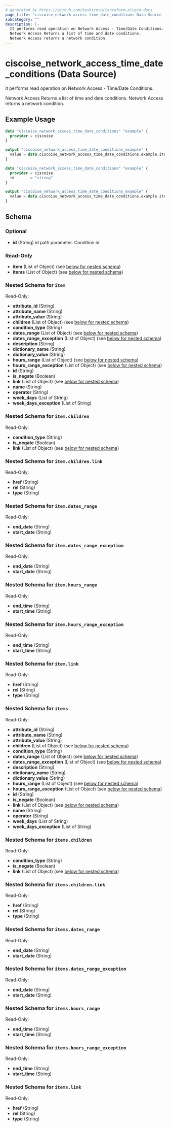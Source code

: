 ```yaml
---
# generated by https://github.com/hashicorp/terraform-plugin-docs
page_title: "ciscoise_network_access_time_date_conditions Data Source - terraform-provider-ciscoise"
subcategory: ""
description: |-
  It performs read operation on Network Access - Time/Date Conditions.
  Network Access Returns a list of time and date conditions.
  Network Access returns a network condition.
---
```


# ciscoise_network_access_time_date_conditions (Data Source)

It performs read operation on Network Access - Time/Date Conditions.

Network Access Returns a list of time and date conditions.
Network Access returns a network condition.

## Example Usage

```terraform
data "ciscoise_network_access_time_date_conditions" "example" {
  provider = ciscoise
}

output "ciscoise_network_access_time_date_conditions_example" {
  value = data.ciscoise_network_access_time_date_conditions.example.items
}

data "ciscoise_network_access_time_date_conditions" "example" {
  provider = ciscoise
  id       = "string"
}

output "ciscoise_network_access_time_date_conditions_example" {
  value = data.ciscoise_network_access_time_date_conditions.example.item
}
```

<!-- schema generated by tfplugindocs -->
## Schema

### Optional

- **id** (String) id path parameter. Condition id

### Read-Only

- **item** (List of Object) (see [below for nested schema](#nestedatt--item))
- **items** (List of Object) (see [below for nested schema](#nestedatt--items))

<a id="nestedatt--item"></a>
### Nested Schema for `item`

Read-Only:

- **attribute_id** (String)
- **attribute_name** (String)
- **attribute_value** (String)
- **children** (List of Object) (see [below for nested schema](#nestedobjatt--item--children))
- **condition_type** (String)
- **dates_range** (List of Object) (see [below for nested schema](#nestedobjatt--item--dates_range))
- **dates_range_exception** (List of Object) (see [below for nested schema](#nestedobjatt--item--dates_range_exception))
- **description** (String)
- **dictionary_name** (String)
- **dictionary_value** (String)
- **hours_range** (List of Object) (see [below for nested schema](#nestedobjatt--item--hours_range))
- **hours_range_exception** (List of Object) (see [below for nested schema](#nestedobjatt--item--hours_range_exception))
- **id** (String)
- **is_negate** (Boolean)
- **link** (List of Object) (see [below for nested schema](#nestedobjatt--item--link))
- **name** (String)
- **operator** (String)
- **week_days** (List of String)
- **week_days_exception** (List of String)

<a id="nestedobjatt--item--children"></a>
### Nested Schema for `item.children`

Read-Only:

- **condition_type** (String)
- **is_negate** (Boolean)
- **link** (List of Object) (see [below for nested schema](#nestedobjatt--item--children--link))

<a id="nestedobjatt--item--children--link"></a>
### Nested Schema for `item.children.link`

Read-Only:

- **href** (String)
- **rel** (String)
- **type** (String)



<a id="nestedobjatt--item--dates_range"></a>
### Nested Schema for `item.dates_range`

Read-Only:

- **end_date** (String)
- **start_date** (String)


<a id="nestedobjatt--item--dates_range_exception"></a>
### Nested Schema for `item.dates_range_exception`

Read-Only:

- **end_date** (String)
- **start_date** (String)


<a id="nestedobjatt--item--hours_range"></a>
### Nested Schema for `item.hours_range`

Read-Only:

- **end_time** (String)
- **start_time** (String)


<a id="nestedobjatt--item--hours_range_exception"></a>
### Nested Schema for `item.hours_range_exception`

Read-Only:

- **end_time** (String)
- **start_time** (String)


<a id="nestedobjatt--item--link"></a>
### Nested Schema for `item.link`

Read-Only:

- **href** (String)
- **rel** (String)
- **type** (String)



<a id="nestedatt--items"></a>
### Nested Schema for `items`

Read-Only:

- **attribute_id** (String)
- **attribute_name** (String)
- **attribute_value** (String)
- **children** (List of Object) (see [below for nested schema](#nestedobjatt--items--children))
- **condition_type** (String)
- **dates_range** (List of Object) (see [below for nested schema](#nestedobjatt--items--dates_range))
- **dates_range_exception** (List of Object) (see [below for nested schema](#nestedobjatt--items--dates_range_exception))
- **description** (String)
- **dictionary_name** (String)
- **dictionary_value** (String)
- **hours_range** (List of Object) (see [below for nested schema](#nestedobjatt--items--hours_range))
- **hours_range_exception** (List of Object) (see [below for nested schema](#nestedobjatt--items--hours_range_exception))
- **id** (String)
- **is_negate** (Boolean)
- **link** (List of Object) (see [below for nested schema](#nestedobjatt--items--link))
- **name** (String)
- **operator** (String)
- **week_days** (List of String)
- **week_days_exception** (List of String)

<a id="nestedobjatt--items--children"></a>
### Nested Schema for `items.children`

Read-Only:

- **condition_type** (String)
- **is_negate** (Boolean)
- **link** (List of Object) (see [below for nested schema](#nestedobjatt--items--children--link))

<a id="nestedobjatt--items--children--link"></a>
### Nested Schema for `items.children.link`

Read-Only:

- **href** (String)
- **rel** (String)
- **type** (String)



<a id="nestedobjatt--items--dates_range"></a>
### Nested Schema for `items.dates_range`

Read-Only:

- **end_date** (String)
- **start_date** (String)


<a id="nestedobjatt--items--dates_range_exception"></a>
### Nested Schema for `items.dates_range_exception`

Read-Only:

- **end_date** (String)
- **start_date** (String)


<a id="nestedobjatt--items--hours_range"></a>
### Nested Schema for `items.hours_range`

Read-Only:

- **end_time** (String)
- **start_time** (String)


<a id="nestedobjatt--items--hours_range_exception"></a>
### Nested Schema for `items.hours_range_exception`

Read-Only:

- **end_time** (String)
- **start_time** (String)


<a id="nestedobjatt--items--link"></a>
### Nested Schema for `items.link`

Read-Only:

- **href** (String)
- **rel** (String)
- **type** (String)


